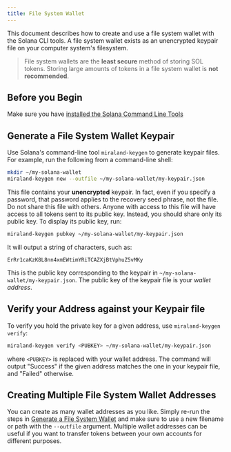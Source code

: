 ```yaml
---
title: File System Wallet
---
```


This document describes how to create and use a file system wallet with the
Solana CLI tools. A file system wallet exists as an unencrypted keypair file
on your computer system's filesystem.

> File system wallets are the **least secure** method of storing SOL tokens. Storing large amounts of tokens in a file system wallet is **not recommended**.

## Before you Begin

Make sure you have
[installed the Solana Command Line Tools](../cli/install-miraland-cli-tools.md)

## Generate a File System Wallet Keypair

Use Solana's command-line tool `miraland-keygen` to generate keypair files. For
example, run the following from a command-line shell:

```bash
mkdir ~/my-solana-wallet
miraland-keygen new --outfile ~/my-solana-wallet/my-keypair.json
```

This file contains your **unencrypted** keypair. In fact, even if you specify
a password, that password applies to the recovery seed phrase, not the file. Do
not share this file with others. Anyone with access to this file will have access
to all tokens sent to its public key. Instead, you should share only its public
key. To display its public key, run:

```bash
miraland-keygen pubkey ~/my-solana-wallet/my-keypair.json
```

It will output a string of characters, such as:

```text
ErRr1caKzK8L8nn4xmEWtimYRiTCAZXjBtVphuZ5vMKy
```

This is the public key corresponding to the keypair in
`~/my-solana-wallet/my-keypair.json`. The public key of the keypair file is
your _wallet address_.

## Verify your Address against your Keypair file

To verify you hold the private key for a given address, use
`miraland-keygen verify`:

```bash
miraland-keygen verify <PUBKEY> ~/my-solana-wallet/my-keypair.json
```

where `<PUBKEY>` is replaced with your wallet address.
The command will output "Success" if the given address matches the
one in your keypair file, and "Failed" otherwise.

## Creating Multiple File System Wallet Addresses

You can create as many wallet addresses as you like. Simply re-run the
steps in [Generate a File System Wallet](#generate-a-file-system-wallet-keypair)
and make sure to use a new filename or path with the `--outfile` argument.
Multiple wallet addresses can be useful if you want to transfer tokens between
your own accounts for different purposes.
